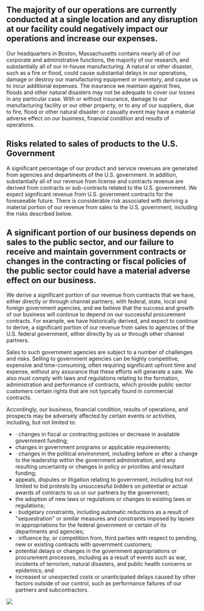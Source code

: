 ## The majority of our operations are currently conducted at a single location and any disruption at our facility could negatively impact our operations and increase our expenses.

Our headquarters in Boston, Massachusetts contains nearly all of our corporate and administrative functions, the majority of our research, and substantially all of our in-house manufacturing. A natural or other disaster, such as a fire or flood, could cause substantial delays in our operations, damage or destroy our manufacturing equipment or inventory, and cause us to incur additional expenses. The insurance we maintain against fires, floods and other natural disasters may not be adequate to cover our losses in any particular case. With or without insurance, damage to our manufacturing facility or our other property, or to any of our suppliers, due to fire, flood or other natural disaster or casualty event may have a material adverse effect on our business, financial condition and results of operations.

## Risks related to sales of products to the U.S. Government

A significant percentage of our product and service revenues are generated from agencies and departments of the U.S. government. In addition, substantially all of our revenue from license and contracts revenue are derived from contracts or sub-contracts related to the U.S. government. We expect significant revenue from U.S. government contracts for the foreseeable future. There is considerable risk associated with deriving a material portion of our revenue from sales to the U.S. government, including the risks described below.

## A significant portion of our business depends on sales to the public sector, and our failure to receive and maintain government contracts or changes in the contracting or fiscal policies of the public sector could have a material adverse effect on our business.

We derive a significant portion of our revenue from contracts that we have, either directly or through channel partners, with federal, state, local and foreign government agencies, and we believe that the success and growth of our business will continue to depend on our successful procurement contracts. For example, we have historically derived, and expect to continue to derive, a significant portion of our revenue from sales to agencies of the U.S. federal government, either directly by us or through other channel partners.

Sales to such government agencies are subject to a number of challenges and risks. Selling to government agencies can be highly competitive, expensive and time-consuming, often requiring significant upfront time and expense, without any assurance that these efforts will generate a sale. We also must comply with laws and regulations relating to the formation, administration and performance of contracts, which provide public sector customers certain rights that are not typically found in commercial contracts.

Accordingly, our business, financial condition, results of operations, and prospects may be adversely affected by certain events or activities, including, but not limited to:

- · changes in fiscal or contracting policies or decrease in available government funding;
- changes in government programs or applicable requirements;
- · changes in the political environment, including before or after a change to the leadership within the government administration, and any resulting uncertainty or changes in policy or priorities and resultant funding;
- appeals, disputes or litigation relating to government, including but not limited to bid protests by unsuccessful bidders on potential or actual awards of contracts to us or our partners by the government;
- the adoption of new laws or regulations or changes to existing laws or regulations;
- · budgetary constraints, including automatic reductions as a result of "sequestration" or similar measures and constraints imposed by lapses in appropriations for the federal government or certain of its departments and agencies;
- · influence by, or competition from, third parties with respect to pending, new or existing contracts with qovernment customers;
- potential delays or changes in the government appropriations or procurement processes, including as a result of events such as war, incidents of terrorism, natural disasters, and public health concerns or epidemics; and
- increased or unexpected costs or unanticipated delays caused by other factors outside of our control, such as performance failures of our partners and subcontractors.

![](_page_0_Picture_18.jpeg)